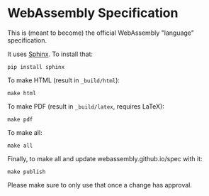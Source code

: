# WebAssembly Specification

This is (meant to become) the official WebAssembly "language" specification.

It uses [Sphinx](http://www.sphinx-doc.org/). To install that:
```
pip install sphinx
```
To make HTML (result in `_build/html`):
```
make html
```
To make PDF (result in `_build/latex`, requires LaTeX):
```
make pdf
```
To make all:
```
make all
```
Finally, to make all and update webassembly.github.io/spec with it:
```
make publish
```
Please make sure to only use that once a change has approval.

